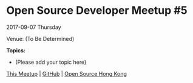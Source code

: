 # Open Source Developer Meetup #5

2017-09-07 Thursday 

Venue: (To Be Determined)

**Topics:**

* (Please add your topic here)

[This Meetup](http://devmeetup.opensource.hk) | [GitHub](https://github.com/opensourcehk/devmeetup/tree/master/2017/09/README.md) | [Open Source Hong Kong](https://opensource.hk)
